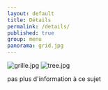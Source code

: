 ```yaml
---
layout: default
title: Détails
permalink: /details/
published: true
group: menu
panorama: grid.jpg
---
```


![grille.jpg]({{site.baseurl}}/images/grille.jpg)
![tree.jpg]({{site.baseurl}}/images/tree.jpg)


pas plus d'information à ce sujet

